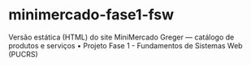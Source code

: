 # minimercado-fase1-fsw
Versão estática (HTML) do site MiniMercado Greger — catálogo de produtos e serviços • Projeto Fase 1 - Fundamentos de Sistemas Web (PUCRS)
